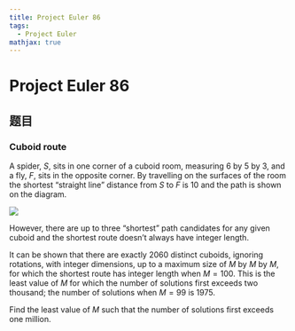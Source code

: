 ```yaml
---
title: Project Euler 86
tags:
  - Project Euler
mathjax: true
---
```

<escape><!-- more --></escape>

# Project Euler 86
## 题目
### Cuboid route
A spider, $S$, sits in one corner of a cuboid room, measuring $6$ by $5$ by $3$, and a fly, $F$, sits in the opposite corner. By travelling on the surfaces of the room the shortest “straight line” distance from $S$ to $F$ is $10$ and the path is shown on the diagram.

![](./images/p086.png)

However, there are up to three “shortest” path candidates for any given cuboid and the shortest route doesn’t always have integer length.

It can be shown that there are exactly $2060$ distinct cuboids, ignoring rotations, with integer dimensions, up to a maximum size of $M$ by $M$ by $M$, for which the shortest route has integer length when $M = 100$. This is the least value of $M$ for which the number of solutions first exceeds two thousand; the number of solutions when $M = 99$ is $1975$.

Find the least value of $M$ such that the number of solutions first exceeds one million.